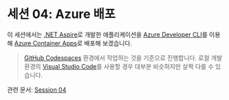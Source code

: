 # 세션 04: Azure 배포

이 세션에서는 [.NET Aspire](https://learn.microsoft.com/ko-kr/dotnet/aspire/get-started/aspire-overview?WT.mc_id=dotnet-113934-juyoo)로 개발한 애플리케이션을 [Azure Developer CLI](https://learn.microsoft.com/ko-kr/azure/developer/azure-developer-cli/overview?WT.mc_id=dotnet-113934-juyoo)를 이용해 [Azure Container Apps](https://learn.microsoft.com/ko-kr/azure/container-apps/overview?WT.mc_id=dotnet-113934-juyoo)로 배포해 보겠습니다.

> [GitHub Codespaces](https://docs.github.com/ko/codespaces/overview) 환경에서 작업하는 것을 기준으로 진행합니다. 로컬 개발 환경의 [Visual Studio Code](https://code.visualstudio.com/?WT.mc_id=dotnet-113934-juyoo)를 사용할 경우 대부분 비슷하지만 살짝 다를 수 있습니다.

관련 문서: [Session 04](../../docs/04-azure-deployment.md)
